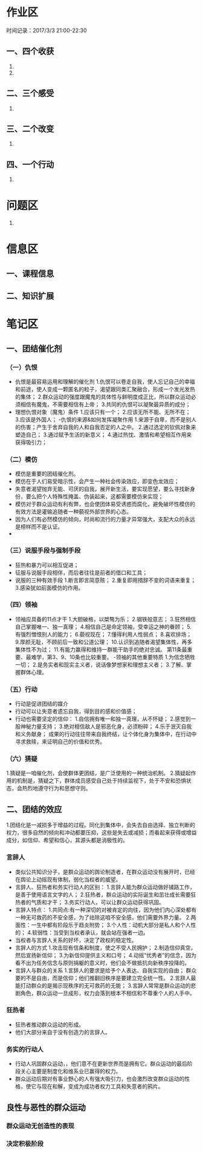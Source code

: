 # 作业区
时间记录：2017/3/3 21:00-22:30
## 一、四个收获
1.
2.
## 二、三个感受
1.
## 三、二个改变
1.
## 四、一个行动
1.
# 问题区
1.
# 信息区
## 一、课程信息
## 二、知识扩展
# 笔记区
## 一、团结催化剂
### （一）仇恨
- 仇恨是最容易运用和理解的催化剂
1.仇恨可以卷走自我，使人忘记自己的幸福和前途，使人变成一颗匿名的粒子，渴望跟同类汇聚融合，形成一个发光发热的集体；
2.群众运动的强度跟魔鬼的具体性与鲜明度成正比，所以群众运动必须相信有魔鬼，不需要相信有上帝；
3.共同的仇恨可以凝聚最异质的成分；
- 理想仇恨对象（魔鬼）条件
1.应该只有一个；
2.应该无所不能、无所不在；
3.应该是外国人；
-仇恨的来源&如何发挥凝聚作用
1.来源于自卑，而不是别人的伤害；产生于舍弃自我的人和自我否定的人之中。
2.通过选定的钦佩对象来塑造自己；
3.通过赋予生活的新意义；
4.通过热忱、激情和希望相互作用来获得吸引力；

### （二）模仿
- 模仿是重要的团结催化剂。
- 模仿在于人们易受暗示性，会产生一种社会传染效应，即变色龙效应；
- 失意者渴望抛弃无能、可厌的自我，展开新生活，要实现愿望，要么寻找新身份，要么把个人特殊性掩盖、伪装起来，这都需要模仿来实现；
- 模仿对于群众运动有利有弊，也会使团体易受诱惑而腐化，避免破坏性模仿的有效方法是灌输追随者一种藐视外部世界的心态。
- 因为人们有必然模仿的倾向，时尚和流行的力量才异常强大，支配大众的永远是榜样而不是认证。
- 
### （三）说服手段与强制手段
- 狂热和暴力可以相互促进；
- 征服与说服手段相伴，而后者往往是前者的借口和工具；
- 说服的三种有效手段
1.断言即言简意赅；
2.重复即用措辞不变的词语来重复；
3.感染犹如前面模仿的作用。

### （四）领袖
- 领袖应具备的11点才干
1.大胆破格，以桀骜为乐；
2.钢铁般意志；
3.狂然相信自己掌握唯一、独一真理；
4.相信自己是命定领袖，受幸运之神的眷顾；
5.有强烈憎恨别人的能力；
6.藐视现在；
7.懂得利用人性弱点；
8.喜欢排场；
9.厚颜无耻，不顾前后一致和公道公理；
10.认识到追随者渴望集体性，再多集体性不为过；
11.有能力赢得和维持一群能干助手的绝对忠诚。
第11条最重要、最难学，第3、9、10条也比较重要。
-领袖的其他重要特质
1.为信念牺牲一切；
2.是务实者和现实主义者，说话像梦想家和理想主义者；
3.了解、掌握群体心理。

### （五）行动
- 行动是促进团结的媒介
- 行动可以让失意者遗忘自我，得到目的感和价值感；
- 行动也需要坚定的信仰：
1.自信拥有唯一和独一真理，从不怀疑；
2.感觉到一股神秘力量支持；
3.绝对相信敌人是邪恶化身，必须粉碎；
4.乐于泯灭自我和义务献身；
成果的行动往往带来自我终结，让个体化身为集体中，在行动中寻求救赎，来证明自己的价值和优秀。

### （六）猜疑
1.猜疑是一咱催化剂，会使群体更团结，是广泛使用的一种统治机制。
2.猜疑起作用的机制是，猜疑之下，群体成员感受自己处于持续监视下，处于不安和恐惧状态，会热烈地遵守行为和思想守则。

## 二、团结的效应
1.团结化是一减损多于增益的过程。同化到集体中，会失去自由选择、独立判断的权力，很多自然的倾向和冲动都要压抑，这些是失去或减损；而看起来获得或增益成分，如信仰、希望和信心，其源头都是消极性的。

### 言辞人
- 类似公共知识分子，是群众运动的舆论制造者，在群众运动没有展开时，已经在舆论上动摇现有体制，弱化当权者的威望。
- 言辞人、狂热者和务实行动人的区别：
1.言辞人能为群众运动做好铺路工作，是善于使用语言文字的人；
2.狂热者，群众运动的实际诞生和茁壮成长需要狂热者的气质和才干；
3.务实行动人，可以让群众运动获得巩固。
- 言辞人特点：
1.共同点:有一种深切的对被肯定的向往，因为他们内心深处都有一种无可救药的不安全感，为了祛除这咱不安全感，他们需要外界力量。
2.两面性：一生中都有阶段乐于趋炎附势；
3.个人性：动机大部分是私人和个人性的；
4.软弱性：当受到当权者承认，就会站在强者一边。
- 当权者与言辞人关系的好坏，决定了政权的稳定性。
- 言辞人的方式
1.攻击现有信条和制度，使之不受人民拥护；
2.制造信仰真空，然后宣扬新信仰；
3.为新信仰提供主义和口号；
4.动摇“优秀者”的信念，因为看不出为任务信念与原则捐躯的意义时，他们会不做抵抗向新秩序投降的。
- 言辞人与群众的关系
1.言辞人的要求是给予个人表达、自我实现的自由；
群众要的不是自由，而是信仰；他们推翻旧秩序是要建立完全统一性。
2.言辞人最能打动群众的是揭示现秩序的无可救药的无能；
3.言辞人常常是群众运动的悲剧角色，群众运动一旦成形，权力会落到根本不相信和不尊重个人的人手中。

### 狂热者
- 狂热者推动群众运动的形成。
- 他们大部分来自于没有创造力的言辞人。

### 务实的行动人
- 行动人巩固群众运动，，他们意不在更新世界而是拥有它。群众运动的最后阶段关心主要是制度化和维系业已赢得的权力。
- 群众运动后期对有事业野心的人有强大吸引力，也会激烈改变群众运动的性格，使它与现在和解，变成为成功者权力工具和失意者的鸦片。

## 良性与恶性的群众运动
### 群众运动无创造性的表现
### 决定积极阶段










